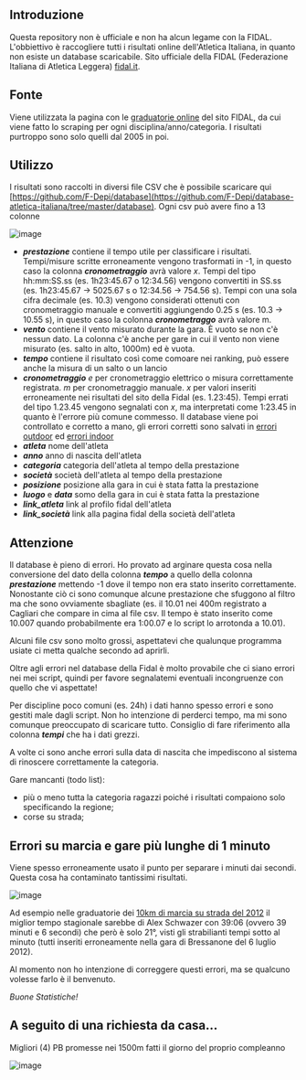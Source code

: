 ## Introduzione
Questa repository non è ufficiale e non ha alcun legame con la FIDAL.
L'obbiettivo è raccogliere tutti i risultati online dell'Atletica Italiana, in quanto non esiste un database scaricabile.
Sito ufficiale della FIDAL (Federazione Italiana di Atletica Leggera) [fidal.it](http://www.fidal.it/).

## Fonte
Viene utilizzata la pagina con le [graduatorie online](http://www.fidal.it/risultati/2019/COD7650/Index.htm) del sito FIDAL, da cui viene fatto lo scraping per ogni disciplina/anno/categoria.
I risultati purtroppo sono solo quelli dal 2005 in poi.

## Utilizzo
I risultati sono raccolti in diversi file CSV che è possibile scaricare qui [https://github.com/F-Depi/database](https://github.com/F-Depi/database-atletica-italiana/tree/master/database).
Ogni csv può avere fino a 13 colonne

![image](https://github.com/F-Depi/database-atletica-italiana/assets/120582465/d871b986-7b3b-426a-9568-91b316633563)


- ***prestazione*** contiene il tempo utile per classificare i risultati. Tempi/misure scritte erroneamente vengono trasformati in -1, in questo caso la colonna ***cronometraggio*** avrà valore _x_. Tempi del tipo hh:mm:SS.ss (es. 1h23:45.67 o 12:34.56) vengono convertiti in SS.ss (es. 1h23:45.67 -> 5025.67 s o 12:34.56 -> 754.56 s). Tempi con una sola cifra decimale (es. 10.3) vengono considerati ottenuti con cronometraggio manuale e convertiti aggiungendo 0.25 s (es. 10.3 -> 10.55 s), in questo caso la colonna ***cronometraggo*** avrà valore m.
- ***vento*** contiene il vento misurato durante la gara. È vuoto se non c'è nessun dato. La colonna c'è anche per gare in cui il vento non viene misurato (es. salto in alto, 1000m) ed è vuota.
- ***tempo*** contiene il risultato così come comoare nei ranking, può essere anche la misura di un salto o un lancio
- ***cronometraggio*** _e_ per cronometraggio elettrico o misura correttamente registrata. _m_ per cronometraggio manuale. _x_ per valori inseriti erroneamente nei risultati del sito della Fidal (es. 1.23:45). Tempi errati del tipo 1.23.45 vengono segnalati con _x_, ma interpretati come 1:23.45 in quanto è l'errore più comune commesso. Il database viene poi controllato e corretto a mano, gli errori corretti sono salvati in [errori outdoor](https://github.com/F-Depi/database-atletica-italiana/blob/master/database/outdoor/errori.csv) ed [errori indoor](https://github.com/F-Depi/database-atletica-italiana/blob/master/database/indoor/errori.csv)
- ***atleta*** nome dell'atleta
- ***anno*** anno di nascita dell'atleta
- ***categoria*** categoria dell'atleta al tempo della prestazione
- ***società*** società dell'atleta al tempo della prestazione
- ***posizione*** posizione alla gara in cui è stata fatta la prestazione
- ***luogo*** e ***data*** somo della gara in cui è stata fatta la prestazione
- ***link_atleta*** link al profilo fidal dell'atleta
- ***link_società*** link alla pagina fidal della società dell'atleta

## Attenzione
Il database è pieno di errori. Ho provato ad arginare questa cosa nella
conversione del dato della colonna ***tempo*** a quello della colonna
***prestazione*** mettendo -1 dove il tempo non era stato inserito correttamente.
Nonostante ciò ci sono comunque alcune prestazione che sfuggono al filtro ma che
sono ovviamente sbagliate (es. il 10.01 nei 400m registrato a Cagliari che
compare in cima al file csv. Il tempo è stato inserito come 10.007 quando
probabilmente era 1:00.07 e lo script lo arrotonda a 10.01).

Alcuni file csv sono molto grossi, aspettatevi che qualunque programma usiate
ci metta qualche secondo ad aprirli.

Oltre agli errori nel database della Fidal è molto provabile che ci siano errori
nei mei script, quindi per favore segnalatemi eventuali incongruenze con quello che vi aspettate!

Per discipline poco comuni (es. 24h) i dati hanno spesso errori e sono gestiti
male dagli script. Non ho intenzione di perderci tempo, ma mi sono comunque
preoccupato di scaricare tutto. Consiglio di fare riferimento alla colonna
***tempi*** che ha i dati grezzi.

A volte ci sono anche errori sulla data di nascita che impediscono al sistema
di rinoscere correttamente la categoria.

Gare mancanti (todo list):
 - più o meno tutta la categoria ragazzi poiché i risultati compaiono solo
 specificando la regione;
 - corse su strada;


## Errori su marcia e gare più lunghe di 1 minuto

Viene spesso erroneamente usato il punto per separare i minuti dai secondi. Questa cosa ha contaminato tantissimi risultati.

![image](https://github.com/F-Depi/database-atletica-italiana/assets/120582465/5535fc56-5779-44b3-9b3f-74ede643c6ec)

Ad esempio nelle graduatorie dei [10km di marcia su strada del 2012](https://www.fidal.it/graduatorie.php?anno=2012&tipo_attivita=S&sesso=M&categoria=XM&gara=49&tipologia_estrazione=2&vento=0&regione=0&nazionalita=2&limite=0&societa=&submit=Invia) il miglior tempo stagionale sarebbe di Alex Schwazer con 39:06 (ovvero 39 minuti e 6 secondi) che però è solo 21°, visti gli strabilianti tempi sotto al minuto (tutti inseriti erroneamente nella gara di Bressanone del 6 luglio 2012).

Al momento non ho intenzione di correggere questi errori, ma se qualcuno volesse farlo è il benvenuto.


_Buone Statistiche!_


## A seguito di una richiesta da casa...
Migliori (4) PB promesse nei 1500m fatti il giorno del proprio compleanno

![image](https://github.com/user-attachments/assets/85644ab6-1e64-4d01-9802-243df39c8868)

